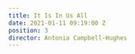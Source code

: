 ```yaml
---
title: It Is In Us All
date: 2021-01-11 09:19:00 Z
position: 3
director: Antonia Campbell-Hughes
---
```


